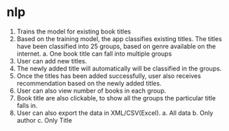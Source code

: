 # nlp
1. Trains the model for existing book titles
2. Based on the training model, the app classifies existing titles. The titles have been classified into 25 groups, based on genre available on the internet.
    a. One book title can fall into multiple groups
3. User can add new titles.
4. The newly added title will automatically will be classified in the groups.
5. Once the titles has been added successfully, user also receives recommendation based on the newly added titles.
6. User can also view number of books in each group.
7. Book title are also clickable, to show all the groups the particular title falls in.
8. User can also export the data in XML/CSV(Excel).
    a. All data
    b. Only author
    c. Only Title
